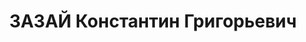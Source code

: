 ---
title: ЗАЗАЙ Константин Григорьевич
description: 'Род. в 1913, г. Туапсе, русский, обр.: начальное, член ВЛКСМ. Проживал:
  г. Туапсе. Хронометражист судоремонтного завода г.Туапсе.

  Обв. в том, что был участником к/р троцкистской организации. Приговор: ВК ВС СССР,
  19.12.1937 – к 10 годам заключения.

  Постановлением Особого Совещания при МГБ СССР от 22.02.50г. за принадлежность к
  антисоветской троцкистско-вредительской группе сослан на поселение в Красноярский
  край. Реабилитирован Венным трибуналом ЛенВО от 28.11.56г.

  Реабилитирован ВК ВС СССР 23.06.1956'
---